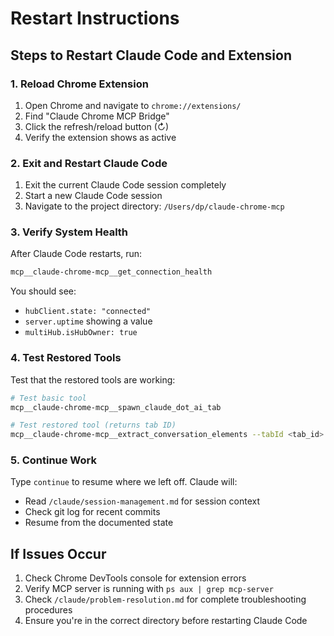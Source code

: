 # Restart Instructions

## Steps to Restart Claude Code and Extension

### 1. Reload Chrome Extension
1. Open Chrome and navigate to `chrome://extensions/`
2. Find "Claude Chrome MCP Bridge" 
3. Click the refresh/reload button (↻)
4. Verify the extension shows as active

### 2. Exit and Restart Claude Code
1. Exit the current Claude Code session completely
2. Start a new Claude Code session
3. Navigate to the project directory: `/Users/dp/claude-chrome-mcp`

### 3. Verify System Health
After Claude Code restarts, run:
```bash
mcp__claude-chrome-mcp__get_connection_health
```

You should see:
- `hubClient.state: "connected"`
- `server.uptime` showing a value
- `multiHub.isHubOwner: true`

### 4. Test Restored Tools
Test that the restored tools are working:
```bash
# Test basic tool
mcp__claude-chrome-mcp__spawn_claude_dot_ai_tab

# Test restored tool (returns tab ID)
mcp__claude-chrome-mcp__extract_conversation_elements --tabId <tab_id>
```

### 5. Continue Work
Type `continue` to resume where we left off. Claude will:
- Read `/claude/session-management.md` for session context
- Check git log for recent commits
- Resume from the documented state


## If Issues Occur
1. Check Chrome DevTools console for extension errors
2. Verify MCP server is running with `ps aux | grep mcp-server`
3. Check `/claude/problem-resolution.md` for complete troubleshooting procedures
4. Ensure you're in the correct directory before restarting Claude Code